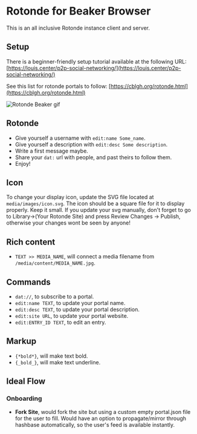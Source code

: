 # Rotonde for Beaker Browser

This is an all inclusive Rotonde instance client and server.

## Setup

There is a beginner-friendly setup tutorial available at the following URL: [https://louis.center/p2p-social-networking/](https://louis.center/p2p-social-networking/)


See this list for rotonde portals to follow: [https://cblgh.org/rotonde.html](https://cblgh.org/rotonde.html)


![Rotonde Beaker gif](https://louis.center/p2p-social-networking/new-post.gif)

## Rotonde

- Give yourself a username with `edit:name Some_name`.
- Give yourself a description with `edit:desc Some description`.
- Write a first message maybe.
- Share your `dat:` url with people, and past theirs to follow them.
- Enjoy!

## Icon

To change your display icon, update the SVG file located at `media/images/icon.svg`. The icon should be a square file for it to display properly. Keep it small. If you update your svg manually, don't forget to go to Library->(Your Rotonde Site) and press Review Changes -> Publish, otherwise your changes wont be seen by anyone!

## Rich content

- `TEXT >> MEDIA_NAME`, will connect a media filename from `/media/content/MEDIA_NAME.jpg`.

## Commands

- `dat://`, to subscribe to a portal.
- `edit:name TEXT`, to update your portal name.
- `edit:desc TEXT`, to update your portal description.
- `edit:site URL`, to update your portal website.
- `edit:ENTRY_ID TEXT`, to edit an entry.

## Markup

- `{*bold*}`, will make text bold.
- `{_bold_}`, will make text underline.

## Ideal Flow

### Onboarding

- **Fork Site**, would fork the site but using a custom empty portal.json file for the user to fill. Would have an option to propagate/mirror through hashbase automatically, so the user's feed is available instantly.
